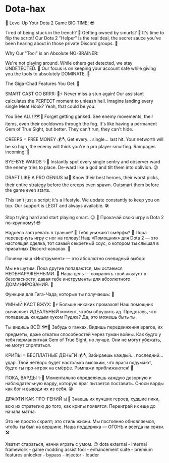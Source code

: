 # Dota-hax
🚀 Level Up Your Dota 2 Game BIG TIME! 😎

Tired of being stuck in the trench? 😤 Getting owned by smurfs? 🥴 It's time to flip the script! Our Dota 2 "Helper" is the real deal, the secret sauce you've been hearing about in those private Discord groups. 🤫

Why Our "Tool" is an Absolute NO-BRAINER:

We're not playing around. While others get detected, we stay UNDETECTED. 👻 Our focus is on keeping your account safe while giving you the tools to absolutely DOMINATE. 💪

The Giga-Chad Features You Get: 🦾

SMART CAST GO BRRR: 🧠⚡ Never miss a stun again! Our assistant calculates the PERFECT moment to unleash hell. Imagine landing every single Meat Hook? Yeah, that could be you.

You See ALL! 🗺️👀 Forget getting ganked. See enemy movements, their items, even their cooldowns through the fog. It's like having a permanent Gem of True Sight, but better. They can't run, they can't hide.

CREEPS = FREE MONEY 💰🪓 Get every... single... last hit. Your networth will be so high, the enemy will think you're a pro player smurfing. Rampages incoming! 🐑

BYE-BYE WARDS ✨🧙 Instantly spot every single sentry and observer ward the enemy tries to place. De-ward like a god and tilt them into oblivion. 😜

DRAFT LIKE A PRO GENIUS 📊🧠 Know their best heroes, their worst picks, their entire strategy before the creeps even spawn. Outsmart them before the game even starts.

This isn't just a script; it's a lifestyle. We update constantly to keep you on top. Our support is LEGIT and always available. 🛠️

Stop trying hard and start playing smart. 😉
🚀 Прокачай свою игру в Dota 2 по-крупному! 😎

Надоело застревать в транше? 😤 Тебя унижают смёрфы? 🥴 Пора перевернуть игру с ног на голову! Наш «Помощник» для Dota 2 — это настоящая сделка, тот самый секретный соус, о котором ты слышал в приватных Discord-каналах. 🤫

Почему наш «Инструмент» — это абсолютно очевидный выбор:

Мы не шутим. Пока другие попадаются, мы остаемся НЕОБНАРУЖЕННЫМИ. 👻 Наша цель — сохранить твой аккаунт в безопасности, давая тебе инструменты для абсолютного ДОМИНИРОВАНИЯ. 💪

Функции для Гига-Чада, которые ты получаешь: 🦾

УМНЫЙ КАСТ ВЖУХ: 🧠⚡ Больше никаких промахов! Наш помощник вычисляет ИДЕАЛЬНЫЙ момент, чтобы обрушить ад. Представь, что попадаешь каждым хуком Пуджа? Да, это можешь быть ты.

Ты видишь ВСЁ! 🗺️👀 Забудь о ганках. Видишь передвижения врагов, их предметы, даже откатки способностей через туман войны. Как будто у тебя перманентная Gem of True Sight, но лучше. Они не могут убежать, не могут спрятаться.

КРИПЫ = БЕСПЛАТНЫЕ ДЕНЬГИ 💰🪓 Забираешь каждый... последний... удар. Твой нетворс будет настолько высоким, что враги подумают, будто ты про-игрок на смёрфе. Рэмпажи приближаются! 🐑

ПОКА, ВАРДЫ ✨🧙 Моментально определяешь каждую дозорную и наблюдательную варду, которую враг пытается поставить. Сноси варды как бог и выводи их из себя. 😜

ДРАФТИ КАК ПРО-ГЕНИЙ 📊🧠 Знаешь их лучших героев, худшие пики, всю их стратегию до того, как крипы появятся. Переиграй их еще до начала матча.

Это не просто скрипт; это стиль жизни. Мы постоянно обновляемся, чтобы ты был на вершине. Наша поддержка — ОГОНЬ и всегда на связи. 🛠️

Хватит стараться, начни играть с умом. 😉
dota external - internal framework - game modding
assist tool - enhancement suite - premium features
unlocker - bypass - injector - loader
